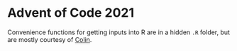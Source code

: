 # Advent of Code 2021

Convenience functions for getting inputs into R are in a hidden `.R` folder, but are mostly courtesy of [Colin](https://colin-fraser.net/post/a-quick-tutorial-on-importing-data-from-advent-of-code-into-r/).
